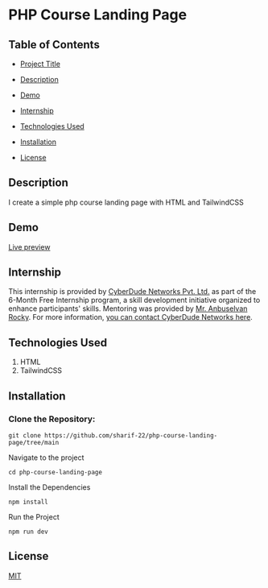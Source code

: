 # PHP Course Landing Page

## Table of Contents

- [Project Title](#project-title)

- [Description](#description)

- [Demo](#demo)

- [Internship](#internship)

- [Technologies Used](#technologies-used)
<!-- - [Features](#features) -->

- [Installation](#installation)

  <!-- - [Usage](#usage) -->
  <!-- - [Contributing](#contributing) -->

- [License](#license)
<!-- - [Acknowledgments](#acknowledgments) -->

## Description

I create a simple php course landing page with HTML and TailwindCSS

## Demo

[Live preview](https://sharif-22.github.io/php-course-landing-page/)

<!-- [Include links to a live demo, screenshots, or GIFs that showcase your project in action.] -->

## Internship

This internship is provided by [CyberDude Networks Pvt. Ltd.](https://youtube.com/cyberdudenetworks) as part of the 6-Month Free Internship program, a skill development initiative organized to enhance participants' skills. Mentoring was provided by [Mr. Anbuselvan Rocky](https://instagram.com/anbuselvanrocky). For more information, [you can contact CyberDude Networks here](https://cyberdudenetworks.com).

## Technologies Used

<ol>
<li>HTML</li>
<li>TailwindCSS</li>
</ol>

## Installation

<h3>Clone the Repository:</h3>

```
git clone https://github.com/sharif-22/php-course-landing-page/tree/main
```

Navigate to the project

```
cd php-course-landing-page
```

Install the Dependencies

```
npm install
```

Run the Project

```
npm run dev
```

## License

[MIT](./LICENCE.md)
